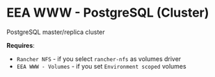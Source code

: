 # EEA WWW - PostgreSQL (Cluster)

PostgreSQL master/replica cluster

**Requires**:
* `Rancher NFS` - if you select `rancher-nfs` as volumes driver
* `EEA WWW - Volumes` - if you set `Environment scoped` volumes
